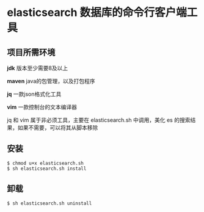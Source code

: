 # elasticsearch 数据库的命令行客户端工具

## 项目所需环境

**jdk** 版本至少需要8及以上

**maven** java的包管理，以及打包程序

**jq** 一款json格式化工具

**vim** 一款控制台的文本编译器

jq 和 vim 属于非必须工具，主要在 elasticsearch.sh 中调用，美化 es 的搜索结果，如果不需要，可以将其从脚本移除

## 安装

```shell
$ chmod u+x elasticsearch.sh
$ sh elasticsearch.sh install
```

## 卸载

```shell
$ sh elasticsearch.sh uninstall
```